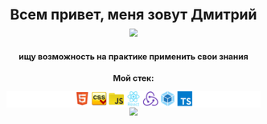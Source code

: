 <h1 align="center">Всем привет, меня зовут Дмитрий<img src="https://github.com/blackcater/blackcater/raw/main/images/Hi.gif" height="32"/></h1>
<h3 align="center">ищу возможность на практике применить свои знания</h3>
<div align="center">
<h3>Мой стек:</h3>
  <div style="background-color: white;">
    <img width="30" heigth="30" src="./images/html.svg"/>
    <img width="30" heigth="30" src="./images/css.png"/>
    <img width="30" heigth="30" src="./images/js.png"/>
    <img width="30" heigth="30" src="./images/react.png"/>
    <img width="30" heigth="30" src="./images/redux.png"/>
    <img width="30" heigth="30" src="./images/webpack.png"/>
    <img width="30" heigth="30" src="./images/typescript.png"/>
  </div>
  <div>
  <img src = "https://github-readme-stats.vercel.app/api/top-langs/?username=DmitryBaranovAndreevich" />
</div>


<!--
**DmitryBaranovAndreevich/DmitryBaranovAndreevich** is a ✨ _special_ ✨ repository because its `README.md` (this file) appears on your GitHub profile.

Here are some ideas to get you started:

- 🔭 I’m currently working on ...
- 🌱 I’m currently learning ...
- 👯 I’m looking to collaborate on ...
- 🤔 I’m looking for help with ...
- 💬 Ask me about ...
- 📫 How to reach me: ...
- 😄 Pronouns: ...
- ⚡ Fun fact: ...
-->
